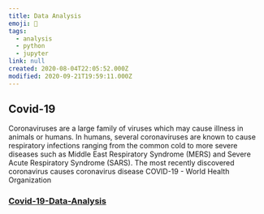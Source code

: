 ```yaml
---
title: Data Analysis
emoji: 📝
tags:
  - analysis
  - python
  - jupyter
link: null
created: 2020-08-04T22:05:52.000Z
modified: 2020-09-21T19:59:11.000Z
---
```


## Covid-19

Coronaviruses are a large family of viruses which may cause illness in animals or humans. In humans, several coronaviruses are known to cause respiratory infections ranging from the common cold to more severe diseases such as Middle East Respiratory Syndrome (MERS) and Severe Acute Respiratory Syndrome (SARS). The most recently discovered coronavirus causes coronavirus disease COVID-19 - World Health Organization

### [Covid-19-Data-Analysis](https://github.com/ashwanisng/Covid-19-Data-Analysis/blob/master/Covid-19%20Data%20Analysis.ipynb)
